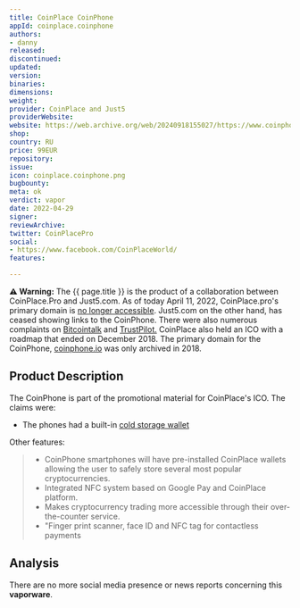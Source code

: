 ```yaml
---
title: CoinPlace CoinPhone
appId: coinplace.coinphone
authors:
- danny
released: 
discontinued: 
updated: 
version: 
binaries: 
dimensions: 
weight: 
provider: CoinPlace and Just5
providerWebsite: 
website: https://web.archive.org/web/20240918155027/https://www.coinphone.io/
shop: 
country: RU
price: 99EUR
repository: 
issue: 
icon: coinplace.coinphone.png
bugbounty: 
meta: ok
verdict: vapor
date: 2022-04-29
signer: 
reviewArchive: 
twitter: CoinPlacePro
social:
- https://www.facebook.com/CoinPlaceWorld/
features: 

---
```


**⚠️ Warning:** The {{ page.title }} is the product of a collaboration between CoinPlace.Pro and Just5.com. As of today April 11, 2022, CoinPlace.pro's primary domain is [no longer accessible](https://www.isitdownrightnow.com/coinplace.pro.html). Just5.com on the other hand, has ceased showing links to the CoinPhone. There were also numerous complaints on [Bitcointalk](https://bitcointalk.org/index.php?topic=5093526.0) and [TrustPilot.](https://www.trustpilot.com/review/coinplace.pro) CoinPlace also held an ICO with a roadmap that ended on December 2018. The primary domain for the CoinPhone, [coinphone.io](https://web.archive.org/web/20181115054705/http://www.coinphone.io/) was only archived in 2018.

## Product Description 

The CoinPhone is part of the promotional material for CoinPlace's ICO. The claims were: 

- The phones had a built-in [cold storage wallet](https://bitcoinist.com/coinplace-possibilities-guarantees-prospects/)

Other features: 

> - CoinPhone smartphones will have pre-installed CoinPlace wallets allowing the user to safely store several most popular cryptocurrencies. 
> - Integrated NFC system based on Google Pay and CoinPlace platform. 
> - Makes cryptocurrency trading more accessible through their over-the-counter service.
> - "Finger print scanner, face ID and NFC tag for contactless payments

## Analysis 

There are no more social media presence or news reports concerning this **vaporware**.  
 